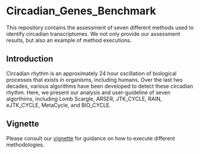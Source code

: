 # Circadian_Genes_Benchmark

This repository contains the assessment of seven different methods used to identify circadian transcriptomes. We not only provide our assessment results, but also an example of method executions. 

## Introduction 

Circadian rhythm is an approximately 24 hour oscillation of biological processes that exists in organisms, including humans. Over the last two decades, various algorithms have been developed to detect these circadian rhythm. Here, we present our analysis and user-guideline of seven algorthims, including Lomb Scargle, ARSER, JTK_CYCLE, RAIN, eJTK_CYCLE, MetaCycle, and BIO_CYCLE. 

## Vignette 

Please consult our [vignette](https://htmlpreview.github.io/?https://raw.githubusercontent.com/wenwenm183/Circadian_Genes_Benchmark/master/vignettes/Vignettes-of-Circadian-Paper.html) for guidance on how to execute different methodologies. 
